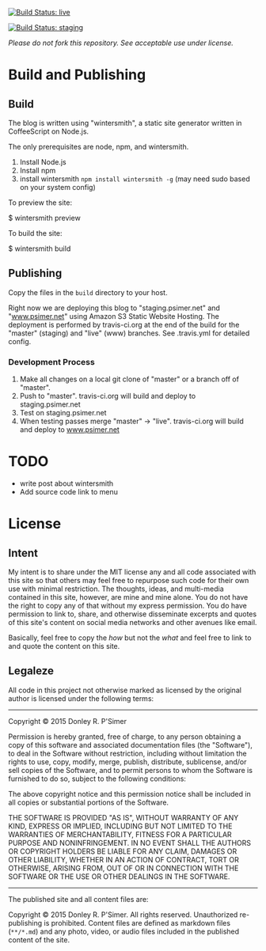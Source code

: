 [![Build Status: live](https://travis-ci.org/donleyp/www-psimer-net.svg?branch=live)](https://travis-ci.org/donleyp/www-psimer-net)

[![Build Status: staging](https://travis-ci.org/donleyp/www-psimer-net.svg?branch=master)](https://travis-ci.org/donleyp/www-psimer-net)

*Please do not fork this repository. See acceptable use under license.*

# Build and Publishing

## Build

The blog is written using "wintersmith", a static site generator written in CoffeeScript on Node.js.

The only prerequisites are node, npm, and wintersmith.

1. Install Node.js
2. Install npm
3. install wintersmith `npm install wintersmith -g` (may need sudo based on your system config)

To preview the site:

 $ wintersmith preview

To build the site:

 $ wintersmith build

## Publishing

Copy the files in the `build` directory to your host.

Right now we are deploying this blog to "staging.psimer.net" and "www.psimer.net" using Amazon S3 Static Website Hosting. The deployment is performed by travis-ci.org at the end of the build for the "master" (staging) and "live" (www) branches. See .travis.yml for detailed config.

### Development Process

1. Make all changes on a local git clone of "master" or a branch off of "master".
2. Push to "master". travis-ci.org will build and deploy to staging.psimer.net
3. Test on staging.psimer.net
4. When testing passes merge "master" -> "live". travis-ci.org will build and deploy to www.psimer.net

# TODO

* write post about wintersmith
* Add source code link to menu

# License

## Intent

My intent is to share under the MIT license any and all code associated with this site so that others may feel free to repurpose such code for their own use with minimal restriction. The thoughts, ideas, and multi-media contained in this site, however, are mine and mine alone. You do not have the right to copy any of that without my express permission. You do have permission to link to, share, and otherwise disseminate excerpts and quotes of this site's content on social media networks and other avenues like email. 

Basically, feel free to copy the *how* but not the *what* and feel free to link to and quote the content on this site.

## Legaleze

All code in this project not otherwise marked as licensed by the original author is licensed under the following terms:

---

Copyright &copy; 2015 Donley R. P'Simer

Permission is hereby granted, free of charge, to any person obtaining a copy of this software and associated documentation files (the "Software"), to deal in the Software without restriction, including without limitation the rights to use, copy, modify, merge, publish, distribute, sublicense, and/or sell copies of the Software, and to permit persons to whom the Software is furnished to do so, subject to the following conditions:

The above copyright notice and this permission notice shall be included in all copies or substantial portions of the Software.

THE SOFTWARE IS PROVIDED "AS IS", WITHOUT WARRANTY OF ANY KIND, EXPRESS OR IMPLIED, INCLUDING BUT NOT LIMITED TO THE WARRANTIES OF MERCHANTABILITY, FITNESS FOR A PARTICULAR PURPOSE AND NONINFRINGEMENT. IN NO EVENT SHALL THE AUTHORS OR COPYRIGHT HOLDERS BE LIABLE FOR ANY CLAIM, DAMAGES OR OTHER LIABILITY, WHETHER IN AN ACTION OF CONTRACT, TORT OR OTHERWISE, ARISING FROM, OUT OF OR IN CONNECTION WITH THE SOFTWARE OR THE USE OR OTHER DEALINGS IN THE SOFTWARE.

---

The published site and all content files are:

Copyright &copy; 2015 Donley R. P'Simer. All rights reserved. Unauthorized re-publishing is prohibited. Content files are defined as markdown files (`**/*.md`) and any photo, video, or audio files included in the published content of the site.
